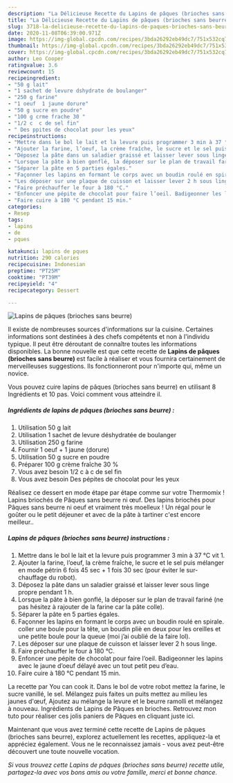 ```yaml
---
description: "La Délicieuse Recette du Lapins de pâques (brioches sans beurre)"
title: "La Délicieuse Recette du Lapins de pâques (brioches sans beurre)"
slug: 3718-la-delicieuse-recette-du-lapins-de-paques-brioches-sans-beurre
date: 2020-11-08T06:39:00.971Z
image: https://img-global.cpcdn.com/recipes/3bda26292eb49dc7/751x532cq70/lapins-de-paques-brioches-sans-beurre-photo-principale-de-la-recette.jpg
thumbnail: https://img-global.cpcdn.com/recipes/3bda26292eb49dc7/751x532cq70/lapins-de-paques-brioches-sans-beurre-photo-principale-de-la-recette.jpg
cover: https://img-global.cpcdn.com/recipes/3bda26292eb49dc7/751x532cq70/lapins-de-paques-brioches-sans-beurre-photo-principale-de-la-recette.jpg
author: Leo Cooper
ratingvalue: 3.6
reviewcount: 15
recipeingredient:
- "50 g lait"
- "1 sachet de levure dshydrate de boulanger"
- "250 g farine"
- "1 oeuf  1 jaune dorure"
- "50 g sucre en poudre"
- "100 g crme frache 30 "
- "1/2 c  c de sel fin"
- " Des ppites de chocolat pour les yeux"
recipeinstructions:
- "Mettre dans le bol le lait et la levure puis programmer 3 min à 37 °C vit 1."
- "Ajouter la farine, l’oeuf, la crème fraîche, le sucre et le sel puis mélanger en mode pétrin 6 fois 45 sec + 1 fois 30 sec (pour éviter le sur-chauffage du robot)."
- "Déposez la pâte dans un saladier graissé et laisser lever sous linge propre pendant 1 h."
- "Lorsque la pâte à bien gonflé, la déposer sur le plan de travail fariné (ne pas hésitez à rajouter de la farine car la pâte colle)."
- "Séparer la pâte en 5 parties égales."
- "Façonner les lapins en formant le corps avec un boudin roulé en spirale. coller une boule pour la tête, un boudin pliè en deux pour les oreilles et une petite boule pour la queue (moi j’ai oublié de la faire lol)."
- "Les déposer sur une plaque de cuisson et laisser lever 2 h sous linge."
- "Faire préchauffer le four à 180 °C."
- "Enfoncer une pépite de chocolat pour faire l’oeil. Badigeonner les lapins avec le jaune d’oeuf délayé avec un tout petit peu d’eau."
- "Faire cuire à 180 °C pendant 15 min."
categories:
- Resep
tags:
- lapins
- de
- pques

katakunci: lapins de pques 
nutrition: 290 calories
recipecuisine: Indonesian
preptime: "PT25M"
cooktime: "PT39M"
recipeyield: "4"
recipecategory: Dessert

---
```



![Lapins de pâques (brioches sans beurre)](https://img-global.cpcdn.com/recipes/3bda26292eb49dc7/751x532cq70/lapins-de-paques-brioches-sans-beurre-photo-principale-de-la-recette.jpg)

Il existe de nombreuses sources d'informations sur la cuisine. Certaines informations sont destinées à des chefs compétents et non à l'individu typique. Il peut être déroutant de connaître toutes les informations disponibles. La bonne nouvelle est que cette recette de <strong> Lapins de pâques (brioches sans beurre) </strong> est facile à réaliser et vous fournira certainement de merveilleuses suggestions. Ils fonctionneront pour n'importe qui, même un novice.

<!--inarticleads1-->

Vous pouvez cuire lapins de pâques (brioches sans beurre) en utilisant 8 Ingrédients et 10 pas. Voici comment vous atteindre il.

##### Ingrédients de lapins de pâques (brioches sans beurre) :

1. Utilisation 50 g lait
1. Utilisation 1 sachet de levure déshydratée de boulanger
1. Utilisation 250 g farine
1. Fournir 1 oeuf + 1 jaune (dorure)
1. Utilisation 50 g sucre en poudre
1. Préparer 100 g crème fraîche 30 %
1. Vous avez besoin 1/2 c à c de sel fin
1. Vous avez besoin  Des pépites de chocolat pour les yeux


Réalisez ce dessert en mode étape par étape comme sur votre Thermomix ! Lapins briochés de Pâques sans beurre ni œuf. Des lapins briochés pour Pâques sans beurre ni oeuf et vraiment très moelleux ! Un régal pour le goûter ou le petit déjeuner et avec de la pâte à tartiner c&#39;est encore meilleur.. 

<!--inarticleads2-->

##### Lapins de pâques (brioches sans beurre) instructions :

1. Mettre dans le bol le lait et la levure puis programmer 3 min à 37 °C vit 1.
1. Ajouter la farine, l’oeuf, la crème fraîche, le sucre et le sel puis mélanger en mode pétrin 6 fois 45 sec + 1 fois 30 sec (pour éviter le sur-chauffage du robot).
1. Déposez la pâte dans un saladier graissé et laisser lever sous linge propre pendant 1 h.
1. Lorsque la pâte à bien gonflé, la déposer sur le plan de travail fariné (ne pas hésitez à rajouter de la farine car la pâte colle).
1. Séparer la pâte en 5 parties égales.
1. Façonner les lapins en formant le corps avec un boudin roulé en spirale. coller une boule pour la tête, un boudin pliè en deux pour les oreilles et une petite boule pour la queue (moi j’ai oublié de la faire lol).
1. Les déposer sur une plaque de cuisson et laisser lever 2 h sous linge.
1. Faire préchauffer le four à 180 °C.
1. Enfoncer une pépite de chocolat pour faire l’oeil. Badigeonner les lapins avec le jaune d’oeuf délayé avec un tout petit peu d’eau.
1. Faire cuire à 180 °C pendant 15 min.


La recette par You can cook it. Dans le bol de votre robot mettez la farine, le sucre vanillé, le sel. Mélangez puis faites un puits mettez au milieu les jaunes d&#39;œuf, Ajoutez au mélange la levure et le beurre ramolli et mélangez à nouveau. Ingrédients de Lapins de Pâques en brioches. Retrouvez mon tuto pour réaliser ces jolis paniers de Pâques en cliquant juste ici. 

<!--inarticleads1-->

<p>
Maintenant que vous avez terminé cette recette de Lapins de pâques (brioches sans beurre), explorez actuellement les recettes, appliquez-la et appréciez également. Vous ne le reconnaissez jamais - vous avez peut-être découvert une toute nouvelle vocation.
</p>

<p>
<i>Si vous trouvez cette Lapins de pâques (brioches sans beurre) recette utile, partagez-la avec vos bons amis ou votre famille, merci et bonne chance.</i>
</p>
